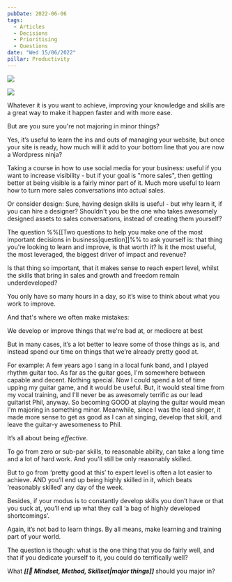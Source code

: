 ```yaml
---
pubDate: 2022-06-06
tags:
  - Articles
  - Decisions
  - Prioritising
  - Questions
date: "Wed 15/06/2022"
pillar: Productivity
---
```


![](SalesFlowCoach.app_Selling-as-service_MartinStellar.jpg)

![](Media/SalesFlowCoach.app_Don't-major-in-minor-things_MartinStellar.jpg)

Whatever it is you want to achieve, improving your knowledge and skills are a great way to make it happen faster and with more ease.

But are you sure you're not majoring in minor things?

Yes, it’s useful to learn the ins and outs of managing your website, but once your site is ready, how much will it add to your bottom line that you are now a Wordpress ninja?

Taking a course in how to use social media for your business: useful if you want to increase visibility - but if your goal is "more sales", then getting better at being visible is a fairly minor part of it. Much more useful to learn how to turn more sales conversations into actual sales.

Or consider design: Sure, having design skills is useful - but why learn it, if you can hire a designer? Shouldn't you be the one who takes awesomely designed assets to sales conversations, instead of creating them yourself?

The question %%[[Two questions to help you make one of the most important decisions in business|question]]%% to ask yourself is: that thing you're looking to learn and improve, is that worth it? Is it the most useful, the most leveraged, the biggest driver of impact and revenue?

Is that thing so important, that it makes sense to reach expert level, whilst the skills that bring in sales and growth and freedom remain underdeveloped?

You only have so many hours in a day, so it’s wise to think about what you work to improve.

And that's where we often make mistakes:

We develop or improve things that we're bad at, or mediocre at best

But in many cases, it’s a lot better to leave some of those things as is, and instead spend our time on things that we’re already pretty good at.

For example: A few years ago I sang in a local funk band, and I played rhythm guitar too. As far as the guitar goes, I'm somewhere between capable and decent. Nothing special. Now I could spend a lot of time upping my guitar game, and it would be useful. But, it would steal time from my vocal training, and I'll never be as awesomely terrific as our lead guitarist Phil, anyway. So becoming GOOD at playing the guitar would mean I'm majoring in something minor. Meanwhile, since I was the lead singer, it made more sense to get as good as I can at singing, develop that skill, and leave the guitar-y awesomeness to Phil.

It’s all about being *effective*.

To go from zero or sub-par skills, to reasonable ability, can take a long time and a lot of hard work. And you’ll still be only reasonably skilled.

But to go from ‘pretty good at this’ to expert level is often a lot easier to achieve. AND you’ll end up being highly skilled in it, which beats ‘reasonably skilled’ any day of the week.

Besides, if your modus is to constantly develop skills you don’t have or that you suck at, you’ll end up what they call ‘a bag of highly developed shortcomings’.

Again, it’s not bad to learn things. By all means, make learning and training part of your world.

The question is though: what is the one thing that you do fairly well, and that if you dedicate yourself to it, you could do terrifically well?

What ***[[📄 Mindset, Method, Skillset|major things]]*** should you major in?
